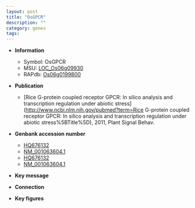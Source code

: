 ```yaml
---
layout: post
title: "OsGPCR"
description: ""
category: genes
tags: 
---
```


* **Information**  
    + Symbol: OsGPCR  
    + MSU: [LOC_Os06g09930](http://rice.plantbiology.msu.edu/cgi-bin/ORF_infopage.cgi?orf=LOC_Os06g09930)  
    + RAPdb: [Os06g0199800](http://rapdb.dna.affrc.go.jp/viewer/gbrowse_details/irgsp1?name=Os06g0199800)  

* **Publication**  
    + [Rice G-protein coupled receptor GPCR: In silico analysis and transcription regulation under abiotic stress](http://www.ncbi.nlm.nih.gov/pubmed?term=Rice G-protein coupled receptor GPCR: In silico analysis and transcription regulation under abiotic stress%5BTitle%5D), 2011, Plant Signal Behav.

* **Genbank accession number**  
    + [HQ676132](http://www.ncbi.nlm.nih.gov/nuccore/HQ676132)
    + [NM_001063604.1](http://www.ncbi.nlm.nih.gov/nuccore/NM_001063604.1)
    + [HQ676132](http://www.ncbi.nlm.nih.gov/nuccore/HQ676132)
    + [NM_001063604.1](http://www.ncbi.nlm.nih.gov/nuccore/NM_001063604.1)

* **Key message**  

* **Connection**  

* **Key figures**  


